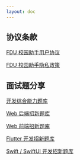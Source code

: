 ```yaml
---
layout: doc
---
```

<!-- # 文档 -->

<!-- [旦夕 App 宣传位申请操作指南](https://danxi-dev.feishu.cn/wiki/NfSfwq5I2izsbbkTcNdcnbgXnrf) -->

<!-- [账户注销操作指南](/doc/delete-account) -->

<!-- [旦夕网址导航](https://danxi-dev.feishu.cn/wiki/wikcntQ9NfyYwloCJZqNjbtOOBg) -->

<!-- [常见问题 (FAQ)](https://danxi-dev.feishu.cn/wiki/wikcnrPPGDCiTODBYRkdwLlHH65) -->

<!-- [旦夕团队招新](https://danxi-dev.feishu.cn/wiki/wikcn6MwNEtwXvpMWyiQN5ViBrd) -->

## 协议条款

<!-- [旦夕社区服务使用协议](/doc/community-user-agreement)

[旦夕社区服务隐私政策](/doc/community-privacy)

[FDUHole 社区公约（第三版）](/doc/fduhole-community-convention)

[蛋壳公约](/doc/danke-community-convention)

[旦夕 App 用户协议](/doc/app-terms-and-condition)

[旦夕 App 隐私政策](/doc/app-privacy) -->

[FDU 校园助手用户协议](/doc/app-terms-and-condition)

[FDU 校园助手隐私政策](/doc/app-privacy)

## 面试题分享

[开发综合能力题库](https://danxi-dev.feishu.cn/wiki/wikcnSNXWCApHrjz0os29zH71be)

[Web 后端招新题库](https://danxi-dev.feishu.cn/wiki/wikcny6xFeSZIQ81OrjymyPKLLd)

[Web 前端招新题库](https://danxi-dev.feishu.cn/wiki/wikcnBqJuUDPb5c400TyT8xqwBc)

[Flutter 开发招新题库](https://danxi-dev.feishu.cn/wiki/wikcnS5k2mRMeLQ6iZF2I9kQMus)

[Swift / SwiftUI 开发招新题库](https://danxi-dev.feishu.cn/wiki/wikcnRw4Ds87edR0yJJ5SZifTmc)

<!-- ## 透明度报告

[旦夕用户隐私报告 2023 年上半年刊](https://danxi-dev.feishu.cn/file/PQmAbayRtoU6bCxQhlWcJANEn6d)

[旦夕用户隐私报告 2022 年下半年刊](https://danxi-dev.feishu.cn/file/boxcnKNbTjbwrWFr4WK5iaAA0Qd)

[旦夕用户隐私报告 2022 年上半年刊](https://danxi-dev.feishu.cn/file/boxcnuvAt5nr7zMw0tgbqTvd90e) -->
